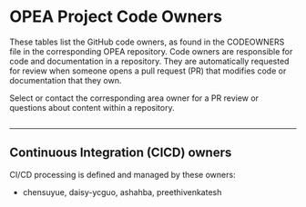 # OPEA Project Code Owners

These tables list the GitHub code owners, as found in the CODEOWNERS file in the
corresponding OPEA repository. Code owners are responsible for code and
documentation in a repository. They are automatically requested for
review when someone opens a pull request (PR) that modifies code or
documentation that they own.

Select or contact the corresponding area owner for a PR review or questions
about content within a repository.

<!-- codeowners.txt is generated at docbuild time from the CODEOWNERS files from each repo -->
```{include} codeowners.txt
```

-----

## Continuous Integration (CICD) owners

CI/CD processing is defined and managed by these owners:

* chensuyue, daisy-ycguo, ashahba, preethivenkatesh


